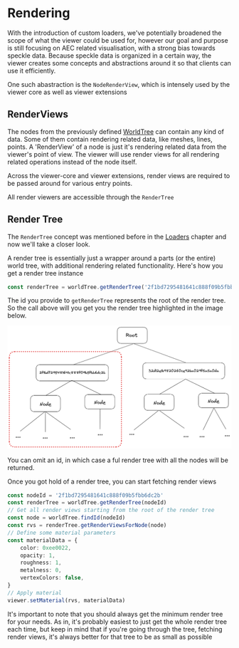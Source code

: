 # Rendering

With the introduction of custom loaders, we've potentially broadened the scope of what the viewer could be used for, however our goal and purpose is still focusing on AEC related visualisation, with a strong bias towards speckle data. Because speckle data is organized in a certain way, the viewer creates some concepts and abstractions around it so that clients can use it efficiently.

One such abastraction is the `NodeRenderView`, which is intensely used by the viewer core as well as viewer extensions

## RenderViews
The nodes from the previously defined [WorldTree](/viewer/viewer-data/#worldTree) can contain any kind of data. Some of them contain rendering related data, like meshes, lines, points. A 'RenderView' of a node is just it's rendering related data from the viewer's point of view. The viewer will use render views for all rendering related operations instead of the node itself.

Across the viewer-core and viewer extensions, render views are required to be passed around for various entry points. 

All render viewers are accessible through the `RenderTree`


## Render Tree
The `RenderTree` concept was mentioned before in the [Loaders]('/viewer-data') chapter and now we'll take a closer look. 

A render tree is essentially just a wrapper around a parts (or the entire) world tree, with additional rendering related functionality. Here's how you get a render tree instance
```typescript
const renderTree = worldTree.getRenderTree('2f1bd7295481641c888f09b5fbb6dc2b')
```
The id you provide to `getRenderTree` represents the root of the render tree. So the call above will you get you the render tree highlighted in the image below.

![Render Tree](./img/rendertree.png "Render Tree")

You can omit an id, in which case a ful  render tree with all the nodes will be returned. 

Once you got hold of a render tree, you can start fetching render views
```typescript
const nodeId = '2f1bd7295481641c888f09b5fbb6dc2b'
const renderTree = worldTree.getRenderTree(nodeId)
// Get all render views starting from the root of the render tree
const node = worldTree.findId(nodeId)
const rvs = renderTree.getRenderViewsForNode(node)
// Define some material parameters
const materialData = {
    color: 0xee0022,
    opacity: 1,
    roughness: 1,
    metalness: 0,
    vertexColors: false,
}
// Apply material
viewer.setMaterial(rvs, materialData)
```


It's important to note that you should always get the minimum render tree for your needs. As in, it's probably easiest to just get the whole render tree each time, but keep in mind that if you're going through the tree, fetching render views, it's always better for that tree to be as small as possible